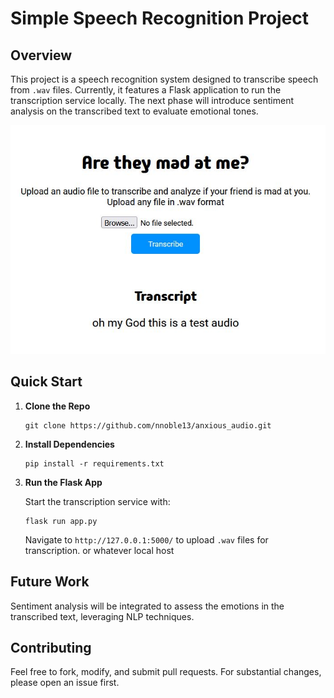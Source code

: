 # Simple Speech Recognition Project

## Overview

This project is a speech recognition system designed to transcribe speech from `.wav` files. Currently, it features a Flask application to run the transcription service locally. The next phase will introduce sentiment analysis on the transcribed text to evaluate emotional tones.

![This is the current progress](images/Capture.JPG "Work in Progress")

## Quick Start

1. **Clone the Repo**

    ```
    git clone https://github.com/nnoble13/anxious_audio.git
    ```

2. **Install Dependencies**

    ```
    pip install -r requirements.txt
    ```

3. **Run the Flask App**

    Start the transcription service with:

    ```
    flask run app.py
    ```

    Navigate to `http://127.0.0.1:5000/` to upload `.wav` files for transcription. or whatever local host


## Future Work

Sentiment analysis will be integrated to assess the emotions in the transcribed text, leveraging NLP techniques.

## Contributing

Feel free to fork, modify, and submit pull requests. For substantial changes, please open an issue first.
